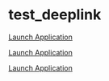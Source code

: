 # test_deeplink

<a href="trust://trust.com:75235">Launch Application</a>

<a href="trust://trust.com">Launch Application</a>

<a href="https://dvlp5riaeil69.cloudfront.net">Launch Application</a>
